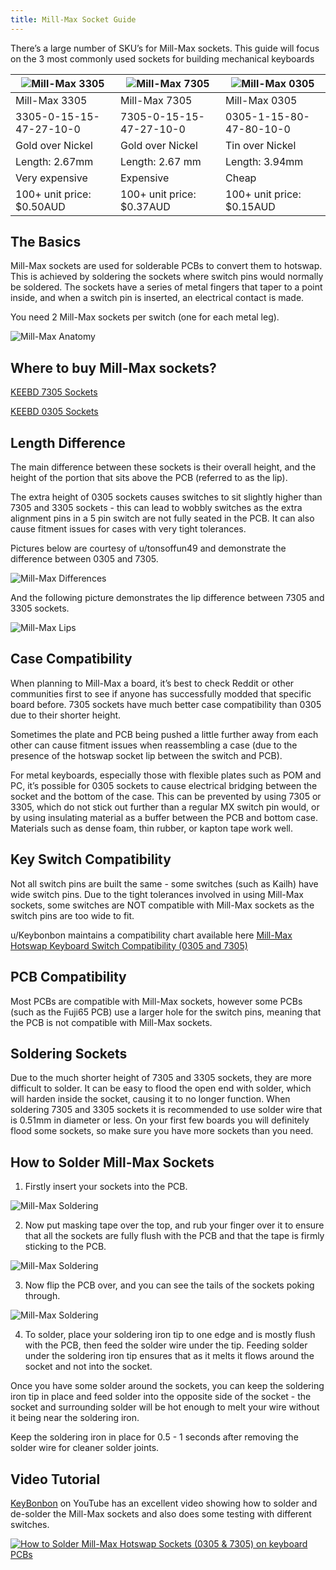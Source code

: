 ```yaml
---
title: Mill-Max Socket Guide
---
```


There’s a large number of SKU’s for Mill-Max sockets. This guide will focus on the 3 most commonly used sockets for building mechanical keyboards

| ![Mill-Max 3305](mill-max-3305.png?height=250px) | ![Mill-Max 7305](mill-max-7305.png?height=250px) | ![Mill-Max 0305](mill-max-0305.png?height=250px) |
|-------------------------------------|-------------------------------------|-------------------------------------|
| Mill-Max 3305                       | Mill-Max 7305                       | Mill-Max 0305                       |
| 3305-0-15-15-47-27-10-0             | 7305-0-15-15-47-27-10-0             | 0305-1-15-80-47-80-10-0             |
| Gold over Nickel                    | Gold over Nickel                    | Tin over Nickel                     |
| Length: 2.67mm                      | Length: 2.67 mm                     | Length: 3.94mm                      |
| Very expensive                      | Expensive                           | Cheap                               |
| 100+ unit price: $0.50AUD           | 100+ unit price: $0.37AUD           | 100+ unit price: $0.15AUD           |



## The Basics
Mill-Max sockets are used for solderable PCBs to convert them to hotswap. This is achieved by soldering the sockets where switch pins would normally be soldered. The sockets have a series of metal fingers that taper to a point inside, and when a switch pin is inserted, an electrical contact is made.

You need 2 Mill-Max sockets per switch (one for each metal leg).

![Mill-Max Anatomy](mill-max-anatomy.png?height=350px)

## Where to buy Mill-Max sockets?
[KEEBD 7305 Sockets](https://keebd.com/products/mill-max-socket-7305-pack-of-10)

[KEEBD 0305 Sockets](https://keebd.com/products/mill-max-socket-0305-pack-of-10)


## Length Difference
The main difference between these sockets is their overall height, and the height of the portion that sits above the PCB (referred to as the lip). 

The extra height of 0305 sockets causes switches to sit slightly higher than 7305 and 3305 sockets - this can lead to wobbly switches as the extra alignment pins in a 5 pin switch are not fully seated in the PCB. It can also cause fitment issues for cases with very tight tolerances.

Pictures below are courtesy of u/tonsoffun49 and demonstrate the difference between 0305 and 7305.

![Mill-Max Differences](mill-max-differences.png?height=500px)

And the following picture demonstrates the lip difference between 7305 and 3305 sockets.

![Mill-Max Lips](mill-max-lips.png?height=500px)

## Case Compatibility
When planning to Mill-Max a board, it’s best to check Reddit or other communities first to see if anyone has successfully modded that specific board before. 7305 sockets have much better case compatibility than 0305 due to their shorter height.

Sometimes the plate and PCB being pushed a little further away from each other can cause fitment issues when reassembling a case (due to the presence of the hotswap socket lip between the switch and PCB).

For metal keyboards, especially those with flexible plates such as POM and PC, it’s possible for 0305 sockets to cause electrical bridging between the socket and the bottom of the case. This can be prevented by using 7305 or 3305, which do not stick out further than a regular MX switch pin would, or by using insulating material as a buffer between the PCB and bottom case. Materials such as dense foam, thin rubber, or kapton tape work well. 

## Key Switch Compatibility
Not all switch pins are built the same - some switches (such as Kailh) have wide switch pins. Due to the tight tolerances involved in using Mill-Max sockets, some switches are NOT compatible with Mill-Max sockets as the switch pins are too wide to fit.

u/Keybonbon maintains a compatibility chart available here [Mill-Max Hotswap Keyboard Switch Compatibility (0305 and 7305)](https://docs.google.com/spreadsheets/d/1NhrXy6k88eY9bBqVuPWTAGW2q3GzszJ1JH-zuuGQ-iU/edit#gid=0)

## PCB Compatibility
Most PCBs are compatible with Mill-Max sockets, however some PCBs (such as the Fuji65 PCB) use a larger hole for the switch pins, meaning that the PCB is not compatible with Mill-Max sockets. 

## Soldering Sockets
Due to the much shorter height of 7305 and 3305 sockets, they are more difficult to solder. It can be easy to flood the open end with solder, which will harden inside the socket, causing it to no longer function. When soldering 7305 and 3305 sockets it is recommended to use solder wire that is 0.51mm in diameter or less. On your first few boards you will definitely flood some sockets, so make sure you have more sockets than you need.

## How to Solder Mill-Max Sockets
1. Firstly insert your sockets into the PCB.

![Mill-Max Soldering](mill-max-soldering-1.jpg?height=500px)

2.  Now put masking tape over the top, and rub your finger over it to ensure that all the sockets are fully flush with the PCB and that the tape is firmly sticking to the PCB.

![Mill-Max Soldering](mill-max-soldering-2.jpg?height=500px)

3. Now flip the PCB over, and you can see the tails of the sockets poking through.

![Mill-Max Soldering](mill-max-soldering-3.jpg?height=500px)

4. To solder, place your soldering iron tip to one edge and is mostly flush with the PCB, then feed the solder wire under the tip. Feeding solder under the soldering iron tip ensures that as it melts it flows around the socket and not into the socket.

Once you have some solder around the sockets, you can keep the soldering iron tip in place and feed solder into the opposite side of the socket - the socket and surrounding solder will be hot enough to melt your wire without it being near the soldering iron.

Keep the soldering iron in place for 0.5 - 1 seconds after removing the solder wire for cleaner solder joints.

## Video Tutorial
[KeyBonbon](https://www.youtube.com/channel/UCv2t7m4ugYqXo9xcY7VyhyA) on YouTube has an excellent video showing how to solder and de-solder the Mill-Max sockets and also does some testing with different switches.

[![How to Solder Mill-Max Hotswap Sockets (0305 & 7305) on keyboard PCBs](http://img.youtube.com/vi/wmkTVsZ97Vk/0.jpg?height=70%)](http://www.youtube.com/watch?v=wmkTVsZ97Vk "How to Solder Mill-Max Hotswap Sockets (0305 & 7305) on keyboard PCBs")
